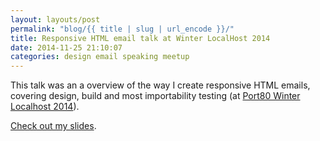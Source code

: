 ```yaml
---
layout: layouts/post
permalink: "blog/{{ title | slug | url_encode }}/"
title: Responsive HTML email talk at Winter LocalHost 2014
date: 2014-11-25 21:10:07
categories: design email speaking meetup
---
```


This talk was an a overview of the way I create responsive HTML emails, covering design, build and most importability testing (at [Port80 Winter Localhost 2014][1]).

[Check out my slides][2].

 [1]: http://port80events.co.uk/event/winter-localhost-2014/ "Winter LocalHost web page"
 [2]: https://www.slideshare.net/benjystanton/responsive-html-email "My slides on SlideShare"
